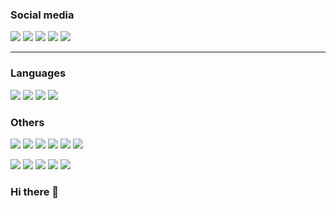 
### Social media

[![](https://img.shields.io/badge/LinkedIn-0077B5?style=for-the-badge&logo=linkedin&logoColor=white)](https://www.linkedin.com/in/jodavidferreira/)
[![](https://img.shields.io/badge/Twitter-1DA1F2?style=for-the-badge&logo=twitter&logoColor=white)](https://twitter.com/jodavidferreira)
[![](https://img.shields.io/badge/Instagram-E4405F?style=for-the-badge&logo=instagram&logoColor=white)](https://www.instagram.com/jodavidferreira/)
[![](https://img.shields.io/badge/ProtonMail-8B89CC?style=for-the-badge&logo=protonmail&logoColor=white)](mailto:jodavid@protonmail.com)
[![](https://img.shields.io/badge/WhatsApp-25D366?style=for-the-badge&logo=whatsapp&logoColor=white)](https://api.whatsapp.com/send?phone=5583996602165&text=Ol%C3%A1!%20Cheguei%20aqui%20pelo%20seu%20GitHub!)

---

### Languages

![](https://img.shields.io/badge/R-276DC3?style=for-the-badge&logo=r&logoColor=white)
![](https://img.shields.io/badge/Python-3776AB?style=for-the-badge&logo=python&logoColor=white)
![](https://img.shields.io/badge/Julia-9558B2?style=for-the-badge&logo=julia&logoColor=white)
![](https://img.shields.io/badge/C-00599C?style=for-the-badge&logo=c&logoColor=white)



### Others

![](https://img.shields.io/badge/Git-F05032?style=for-the-badge&logo=git&logoColor=white)
![](https://img.shields.io/badge/Markdown-000000?style=for-the-badge&logo=markdown&logoColor=white)
![](https://img.shields.io/badge/HTML5-E34F26?style=for-the-badge&logo=html5&logoColor=white)
![](https://img.shields.io/badge/CSS-239120?&style=for-the-badge&logo=css3&logoColor=white)
![](https://img.shields.io/badge/conda-342B029.svg?&style=for-the-badge&logo=anaconda&logoColor=white)
![](https://img.shields.io/badge/PowerBI-F2C811?style=for-the-badge&logo=Power%20BI&logoColor=white)

![](https://github-profile-summary-cards.vercel.app/api/cards/profile-details?username=jodavid&theme=github_dark)
![](https://github-profile-summary-cards.vercel.app/api/cards/stats?username=jodavid&theme=github_dark)
![](https://github-profile-summary-cards.vercel.app/api/cards/productive-time?username=jodavid&theme=github_dark)
![](https://github-profile-summary-cards.vercel.app/api/cards/repos-per-language?username=jodavid&theme=github_dark)
![](https://github-profile-summary-cards.vercel.app/api/cards/most-commit-language?username=jodavid&theme=github_dark)

### Hi there 👋

<!--
**Jodavid/jodavid** is a ✨ _special_ ✨ repository because its `README.md` (this file) appears on your GitHub profile.

Here are some ideas to get you started:

- 🔭 I’m currently working on ...
- 🌱 I’m currently learning ...
- 👯 I’m looking to collaborate on ...
- 🤔 I’m looking for help with ...
- 💬 Ask me about ...
- 📫 How to reach me: ...
- 😄 Pronouns: ...
- ⚡ Fun fact: ...
-->
